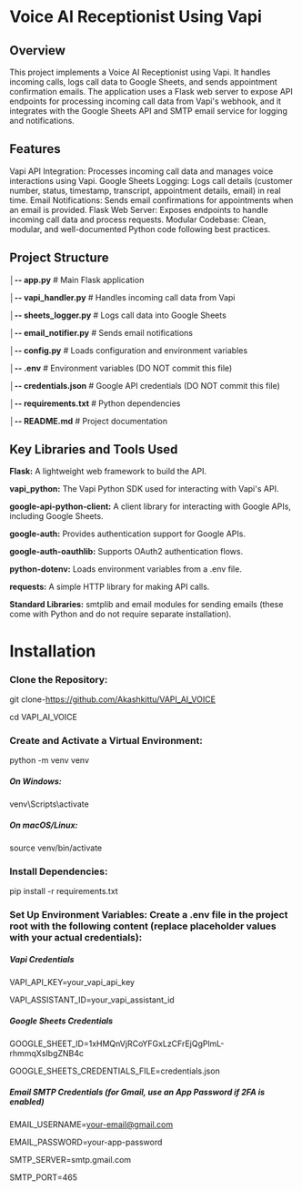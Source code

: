 # Voice AI Receptionist Using Vapi


## Overview
This project implements a Voice AI Receptionist using Vapi. It handles incoming calls, logs call data to Google Sheets, and sends appointment confirmation emails. The application uses a Flask web server to expose API endpoints for processing incoming call data from Vapi's webhook, and it integrates with the Google Sheets API and SMTP email service for logging and notifications.

## Features
Vapi API Integration: Processes incoming call data and manages voice interactions using Vapi.
Google Sheets Logging: Logs call details (customer number, status, timestamp, transcript, appointment details, email) in real time.
Email Notifications: Sends email confirmations for appointments when an email is provided.
Flask Web Server: Exposes endpoints to handle incoming call data and process requests.
Modular Codebase: Clean, modular, and well-documented Python code following best practices.

## Project Structure


**│-- app.py**                     # Main Flask application

**│-- vapi_handler.py**            # Handles incoming call data from Vapi

**│-- sheets_logger.py**           # Logs call data into Google Sheets

**│-- email_notifier.py**          # Sends email notifications

**│-- config.py**                  # Loads configuration and environment variables

**│-- .env**                       # Environment variables (DO NOT commit this file)

**│-- credentials.json**           # Google API credentials (DO NOT commit this file)

**│-- requirements.txt**           # Python dependencies

**│-- README.md**                  # Project documentation

## Key Libraries and Tools Used
**Flask:** A lightweight web framework to build the API.

**vapi_python:** The Vapi Python SDK used for interacting with Vapi's API.

**google-api-python-client:** A client library for interacting with Google APIs, including Google Sheets.

**google-auth:** Provides authentication support for Google APIs.

**google-auth-oauthlib:** Supports OAuth2 authentication flows.

**python-dotenv:** Loads environment variables from a .env file.

**requests:** A simple HTTP library for making API calls.

**Standard Libraries:**
  smtplib and email modules for sending emails (these come with Python and do not require separate installation).

# Installation

### Clone the Repository:

git clone-https://github.com/Akashkittu/VAPI_AI_VOICE

cd VAPI_AI_VOICE

### Create and Activate a Virtual Environment:

python -m venv venv

##### On Windows:

venv\Scripts\activate

##### On macOS/Linux:

source venv/bin/activate

### Install Dependencies:

pip install -r requirements.txt

### Set Up Environment Variables: Create a .env file in the project root with the following content (replace placeholder values with your actual credentials):
  ##### Vapi Credentials
  VAPI_API_KEY=your_vapi_api_key
  
  VAPI_ASSISTANT_ID=your_vapi_assistant_id
  
  ##### Google Sheets Credentials
  GOOGLE_SHEET_ID=1xHMQnVjRCoYFGxLzCFrEjQgPlmL-rhmmqXsIbgZNB4c
  
  GOOGLE_SHEETS_CREDENTIALS_FILE=credentials.json
  
  ##### Email SMTP Credentials (for Gmail, use an App Password if 2FA is enabled)
  EMAIL_USERNAME=your-email@gmail.com
  
  EMAIL_PASSWORD=your-app-password
  
  SMTP_SERVER=smtp.gmail.com
  
  SMTP_PORT=465
